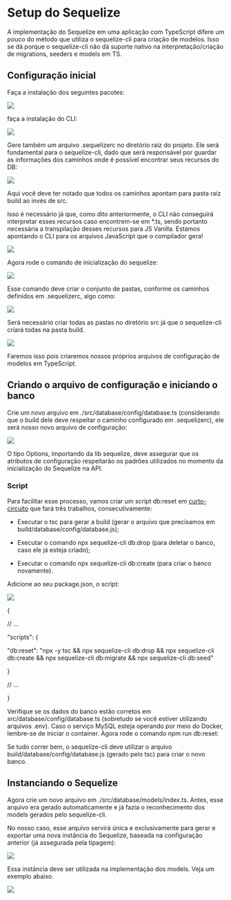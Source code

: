 # Setup do Sequelize

  
  

A implementação do Sequelize em uma aplicação com TypeScript difere um pouco do método que utiliza o sequelize-cli para criação de modelos. Isso se dá porque o sequelize-cli não dá suporte nativo na interpretação/criação de migrations, seeders e models em TS.

  

## Configuração inicial

  

Faça a instalação dos seguintes pacotes:

  

![](https://lh4.googleusercontent.com/rpMaBhHhlpjLvzgSP127zdYq71VY7AG71O7egXnzpHWVu651qLGv4KiMJ5DSCVhnjzVNoK7epTyRDAABTmfT4bxfFhyrUVp94J4A2nX5PuxWoM_cJVICxE7_Z9bmUpFdTx-kq2jrNPxvwrr3pHLGwFI)

  

faça a instalação do CLI:

  

![](https://lh4.googleusercontent.com/Dfc20zNo6VjGcL-4No44XPgRNJPiNadjpHS_Klb_DEfUvW9eXULskcm3S-CsowVy9S63kEdDgnyC6ebUuqjXjl43fn9sN1QMk-bjohMj4pzwXIUUlBMileyDwchJa8oBNXuN0V1ZLT6E6i5EpCCziU0)

  

Gere também um arquivo .sequelizerc no diretório raiz do projeto. Ele será fundamental para o sequelize-cli, dado que será responsável por guardar as informações dos caminhos onde é possível encontrar seus recursos do DB:

  

![](https://lh6.googleusercontent.com/7NI0zStUV8xHCGQeYc3FbR615iEQJ1GnaCqME6-K1aVXqZwRBwAKM5fr02lprKqvlbS7cj_RNwG4QCKFoXNqlSjE8S2CZeAXyrKHSPWi2_5QWuefP9qr_5v7ust6qqWLf2H-KMWO5WhO3IzXV2dN0U8)

  

Aqui você deve ter notado que todos os caminhos apontam para pasta raiz build ao invés de src.

  

Isso é necessário já que, como dito anteriormente, o CLI não conseguirá interpretar esses recursos caso encontrem-se em *.ts, sendo portanto necessária a transpilação desses recursos para JS Vanilla. Estamos apontando o CLI para os arquivos JavaScript que o compilador gera!

![](https://lh6.googleusercontent.com/fnO2SKiImCsc2LH4zvRrfqo9UKPVfPW6xsJTplBBMsAhDxM3Ya9NkUHLazmA1GSk3AHOlcOqrvoBqPRE_TMQtwagO8NlyKI5VyFSqc6tkfXkME9EREHO5YoWY_1o2sfW9ZZucA77SHuwWvSi1aZ29C0)

  

Agora rode o comando de inicialização do sequelize:

  

![](https://lh3.googleusercontent.com/ytAobSXbqvKMVnxkHJUx-vmRtVEehBg8ZZ0lzXXNzscjU-ahABZCmarB3-36GYEWCuP8WTlKJn6r2uwN98yNSkPIZZmW6UCF708eRzZI6dsbeghDXnUhGBaHK8wcGcdbVtyfK3B0rr9IEHdTEMJvGIQ)

  

Esse comando deve criar o conjunto de pastas, conforme os caminhos definidos em .sequelizerc, algo como:

  

![](https://lh4.googleusercontent.com/1Kw9xFxX8LX1rpq30w_4lov-p70rTGeVYyboC8SetTsliYujS4PliSfUx_38kvU9LbaD4JoWyaUGxBMewxfV88md-Q8bGrJEb_haYvSYnL0KwEspovu4WwAv5u7chRH3mokzgIM3hFL68DxxhOoYupQ)

  

Será necessário criar todas as pastas no diretório src já que o sequelize-cli criará todas na pasta build.

  

![](https://lh6.googleusercontent.com/PzPZ-O3SQOzuuRxqfgIROVd6EaVVKtdg9L0xy5MebxTkup6fDIT1kIC_QuUAIroAhRM9vDGcJoM8GmXihDSEhl8C4auFCKeA4qRrsweF_r2k3Sa8FA4CzvOwrnxyLvsJJXsxCSGxS3fZqxV0lf-HDDI)

  

Faremos isso pois criaremos nossos próprios arquivos de configuração de modelos em TypeScript.

  
  
  

## Criando o arquivo de configuração e iniciando o banco

  

Crie um novo arquivo em ./src/database/config/database.ts (considerando que o build dele deve respeitar o caminho configurado em .sequelizerc), ele será nosso novo arquivo de configuração:

  

![](https://lh3.googleusercontent.com/zd365nhz4zQOLEY3iia6eA8WDFUMaceQcIfBUEXFH6X_KoyW91Sk41Jr84prffh8IHgOsaFA0bfJQjC2xm8VOEcMyaq8WfH51SiCEgNrmT1-Zmy2Lr2OOBAaPXtO-tFGun24bcQG9kyU26zQizNh03k)

  

O tipo Options, importando da lib  sequelize, deve assegurar que os atributos de configuração respeitarão os padrões utilizados no momento da inicialização do Sequelize na API.

  
  

### Script

  

Para facilitar esse processo, vamos criar um script db:reset em [curto-circuito](https://pt.wikipedia.org/wiki/Avalia%C3%A7%C3%A3o_de_curto-circuito) que fará três trabalhos, consecutivamente:

  

-   Executar o tsc para gerar a build (gerar o arquivo que precisamos em build/database/config/database.js);
    
-   Executar o comando npx sequelize-cli db:drop (para deletar o banco, caso ele já esteja criado);
    
-   Executar o comando npx sequelize-cli db:create (para criar o banco novamente).
    

  

Adicione ao seu package.json, o script:

  

![](https://lh5.googleusercontent.com/4oWthyU_mdsWttnhakfkcPdftLOcxiNzsBT-d58SbctDsqegJlHyJCIiQLW8MvgcdqrfRY68ISDipamNvJPV7zxcoqsrhM1WxjuvNI5mEybEdKWPA7QMc5LW2KFdyh1Jt6RjQr1eOeVlcooVhEV_eG4)

  

{

// ...

"scripts": {

"db:reset": "npx -y tsc && npx sequelize-cli db:drop && npx sequelize-cli db:create && npx sequelize-cli db:migrate && npx sequelize-cli db:seed"

}

// ...

}

  

Verifique se os dados do banco estão corretos em src/database/config/database.ts (sobretudo se você estiver utilizando arquivos .env). Caso o serviço MySQL esteja operando por meio do Docker, lembre-se de iniciar o container. Agora rode o comando npm run db:reset:

  
  
  

Se tudo correr bem, o sequelize-cli deve utilizar o arquivo build/database/config/database.js (gerado pelo tsc) para criar o novo banco.

  
  

## Instanciando o Sequelize

  

Agora crie um novo arquivo em ./src/database/models/index.ts. Antes, esse arquivo era gerado automaticamente e já fazia o reconhecimento dos models gerados pelo sequelize-cli.

  

No nosso caso, esse arquivo servirá única e exclusivamente para gerar e exportar uma nova instância do Sequelize, baseada na configuração anterior (já assegurada pela tipagem):

  

![](https://lh4.googleusercontent.com/MuFRWirdb2ehYhMF9b49pHMgJyjyso4z6JYIjdQRCXiRE03qPiEjZmzJoHemXNLhgTXdmL1B7cHtZKfkG1DeOucb5u-u1sPXMiy4OeCpLh4uQTxpekyE7lXHYN-P9LlZ8GcssetM7XD83B2uAry-5ds)

  
  

Essa instância deve ser utilizada na implementação dos models. Veja um exemplo abaixo.

  

![](https://lh4.googleusercontent.com/pGwcU4Z1kVA9DsRwUNk4uBiLmuR-cfr0c_OdP7Dm_img5p2M_2qnRgcNaBFPV8pLQFp0b7jY_ptY0TdWNVUy8YtR397QTqdCk1WeGO2JiKs2hRB_2gtIsuDy74D1Xxr4qXJfGgrTYvDr2TKbEVgdF6k)